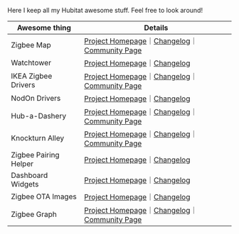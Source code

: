 Here I keep all my Hubitat awesome stuff. Feel free to look around!

| Awesome thing | Details |
|---------------|---------|
| Zigbee Map | [Project Homepage](https://dan-danache.github.io/hubitat/zigbee-map-app/)｜[Changelog](https://dan-danache.github.io/hubitat/zigbee-map-app/CHANGELOG)｜[Community Page](https://community.hubitat.com/t/release-zigbee-map-app/133888) |
| Watchtower | [Project Homepage](https://dan-danache.github.io/hubitat/watchtower-app/)｜[Changelog](https://dan-danache.github.io/hubitat/watchtower-app/CHANGELOG) |
| IKEA Zigbee Drivers | [Project Homepage](https://dan-danache.github.io/hubitat/ikea-zigbee-drivers/)｜[Changelog](https://dan-danache.github.io/hubitat/ikea-zigbee-drivers/CHANGELOG)｜[Community Page](https://community.hubitat.com/t/release-ikea-symfonisk-sound-remote-gen2-e2123/123853) |
| NodOn Drivers | [Project Homepage](https://dan-danache.github.io/hubitat/nodon-drivers/)｜[Changelog](https://dan-danache.github.io/hubitat/nodon-drivers/CHANGELOG) |
| Hub-a-Dashery | [Project Homepage](https://dan-danache.github.io/hubitat/hub-a-dashery-app/)｜[Changelog](https://dan-danache.github.io/hubitat/hub-a-dashery-app/CHANGELOG)｜[Community Page](https://community.hubitat.com/t/release-hub-a-dashery-app/134375) |
| Knockturn Alley | [Project Homepage](https://dan-danache.github.io/hubitat/knockturn-alley-driver/)｜[Changelog](https://dan-danache.github.io/hubitat/knockturn-alley-driver/CHANGELOG)｜[Community Page](https://community.hubitat.com/t/dev-knockturn-alley/125167) |
| Zigbee Pairing Helper | [Project Homepage](https://dan-danache.github.io/hubitat/zigbee-pairing-helper-driver/)｜[Changelog](https://dan-danache.github.io/hubitat/zigbee-pairing-helper-driver/CHANGELOG) |
| Dashboard Widgets | [Project Homepage](https://dan-danache.github.io/hubitat/dashboard-widgets-driver/)｜[Changelog](https://dan-danache.github.io/hubitat/dashboard-widgets-driver/CHANGELOG) |
| Zigbee OTA Images | [Project Homepage](https://dan-danache.github.io/hubitat/zigbee-ota-images/)｜[Changelog](https://dan-danache.github.io/hubitat/zigbee-ota-images/CHANGELOG) |
| Zigbee Graph | [Project Homepage](https://dan-danache.github.io/hubitat/zigbee-graph-app/)｜[Changelog](https://dan-danache.github.io/hubitat/zigbee-graph-app/CHANGELOG)｜[Community Page](https://community.hubitat.com/t/zigbee-visual-render-for-getchildandrouteinfo/119074) |
